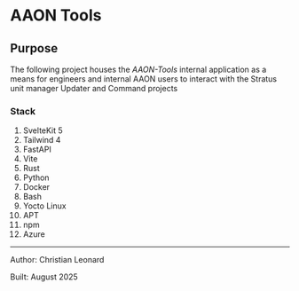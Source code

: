 # AAON Tools

## Purpose
The following project houses the *AAON-Tools* internal application as a means for engineers and internal AAON users to interact with the Stratus unit manager Updater and Command projects

### Stack
1) SvelteKit 5
2) Tailwind 4
3) FastAPI
4) Vite
5) Rust
6) Python
7) Docker
8) Bash
9) Yocto Linux
10) APT
11) npm
12) Azure

---

Author: Christian Leonard

Built: August 2025
